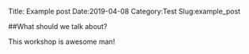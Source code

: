 Title: Example post
Date:2019-04-08
Category:Test
Slug:example_post

##What should we talk about?

This workshop is awesome man!
